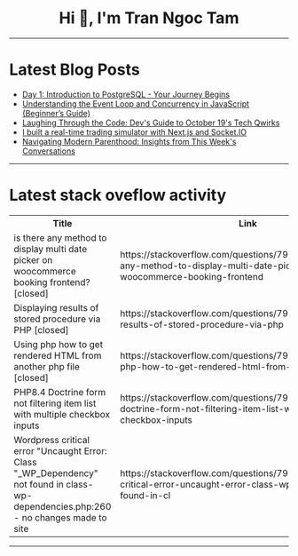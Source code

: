 <h1 align="center">Hi 👋, I'm Tran Ngoc Tam</h1>

---

# Latest Blog Posts 
<!-- BLOG-POST-LIST:START -->
- [Day 1: Introduction to PostgreSQL - Your Journey Begins](https://dev.to/hardik_kanajariya/day-1-introduction-to-postgresql-your-journey-begins-hn7)
- [Understanding the Event Loop and Concurrency in JavaScript &lpar;Beginner’s Guide&rpar;](https://dev.to/wisdomudo/understanding-the-event-loop-and-concurrency-in-javascript-beginners-guide-5ob)
- [Laughing Through the Code: Dev&#39;s Guide to October 19&#39;s Tech Qwirks](https://dev.to/om_shree_0709/laughing-through-the-code-devs-guide-to-october-19s-tech-qwirks-1h1f)
- [I built a real-time trading simulator with Next.js and Socket.IO](https://dev.to/midodev/i-built-a-real-time-trading-simulator-with-nextjs-and-socketio-5goj)
- [Navigating Modern Parenthood: Insights from This Week&#39;s Conversations](https://dev.to/om_shree_0709/navigating-modern-parenthood-insights-from-this-weeks-conversations-3n38)
<!-- BLOG-POST-LIST:END -->

---

# Latest stack oveflow activity
<table>
  <tr><th>Title</th><th>Link</th></tr>
  <!-- STACKOVERFLOW:START --><tr><td>is there any method to display multi date picker on woocommerce booking frontend? [closed]</td><td>https://stackoverflow.com/questions/79793913/is-there-any-method-to-display-multi-date-picker-on-woocommerce-booking-frontend</td></tr><tr><td>Displaying results of stored procedure via PHP [closed]</td><td>https://stackoverflow.com/questions/79793889/displaying-results-of-stored-procedure-via-php</td></tr><tr><td>Using php how to get rendered HTML from another php file [closed]</td><td>https://stackoverflow.com/questions/79793828/using-php-how-to-get-rendered-html-from-another-php-file</td></tr><tr><td>PHP8.4 Doctrine form not filtering item list with multiple checkbox inputs</td><td>https://stackoverflow.com/questions/79793762/php8-4-doctrine-form-not-filtering-item-list-with-multiple-checkbox-inputs</td></tr><tr><td>Wordpress critical error &quot;Uncaught Error: Class &quot;_WP_Dependency&quot; not found in class-wp-dependencies.php:260 - no changes made to site</td><td>https://stackoverflow.com/questions/79793700/wordpress-critical-error-uncaught-error-class-wp-dependency-not-found-in-cl</td></tr><!-- STACKOVERFLOW:END -->
</table>

---


